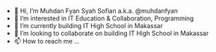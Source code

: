 - 👋 Hi, I’m Muhdan Fyan Syah Sofian a.k.a. @muhdanfyan
- 👀 I’m interested in IT Education & Collaboration, Programming
- 🌱 I’m currently building IT High School in Makassar
- 💞️ I’m looking to collaborate on building IT High School in Makassar
- 📫 How to reach me ...

<!---
muhdanfyan/muhdanfyan is a ✨ special ✨ repository because its `README.md` (this file) appears on your GitHub profile.
You can click the Preview link to take a look at your changes.
--->
